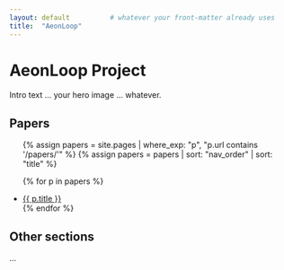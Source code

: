 ```yaml
---
layout: default          # whatever your front-matter already uses
title:  "AeonLoop"
---
```


# AeonLoop Project

Intro text … your hero image … whatever.

## Papers                    <!-- ⬅ keeps the same heading -->

<ul>
{% assign papers = site.pages
                   | where_exp: "p", "p.url contains '/papers/'" %}
{% assign papers = papers | sort: "nav_order" | sort: "title" %}

{% for p in papers %}
  <li><a href="{{ p.url | relative_url }}">{{ p.title }}</a></li>
{% endfor %}
</ul>

## Other sections
…
